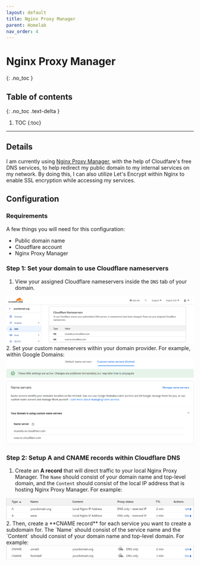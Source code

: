 ```yaml
---
layout: default
title: Nginx Proxy Manager
parent: Homelab
nav_order: 4
---
```


# Nginx Proxy Manager
{: .no_toc }

## Table of contents
{: .no_toc .text-delta }

1. TOC
{:toc}

---

## Details

I am currently using [Nginx Proxy Manager](https://nginxproxymanager.com/guide/), with the help of Cloudfare's free DNS services, to help redirect my public domain to my internal services on my network. By doing this, I can also utilize Let's Encrypt within Nginx to enable SSL encryption while accessing my services.

## Configuration

### Requirements

A few things you will need for this configuration:
- Public domain name
- Cloudflare account
- Nginx Proxy Manager

### Step 1: Set your domain to use Cloudflare nameservers
1. View your assigned Cloudflare nameservers inside the `DNS` tab of your domain.
  <img src="/assets/images/nginx_cloudflarenameservers.png" alt="Cloudflare Nameservers">
2. Set your custom nameservers within your domain provider. For example, within Google Domains:
  <img src="/assets/images/nginx_googlenameservers.png" alt="Google Domain Nameservers">

### Step 2: Setup A and CNAME records within Cloudflare DNS
1. Create an **A record** that will direct traffic to your local Nginx Proxy Manager. The `Name` should consist of your domain name and top-level domain, and the `Content` should consist of the local IP address that is hosting Nginx Proxy Manager. For example:
  <img src="/assets/images/nginx_arecords.png" alt="Cloudflare A Records">
2. Then, create a **CNAME record** for each service you want to create a subdomain for. The `Name` should consist of the service name and the `Content` should consist of your domain name and top-level domain. For example:
  <img src="/assets/images/nginx_cnamerecords.png" alt="Cloudflare CNAME Records">